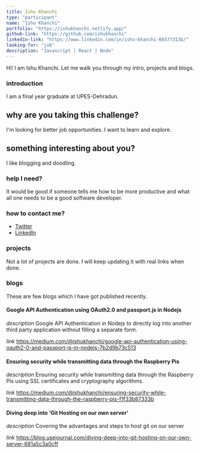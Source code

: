 ```yaml
---
title: Ishu Khanchi
type: "participant"
name: "Ishu Khanchi"
portfolio: "https://ishukhanchi.netlify.app/"
github-link: "https://github.com/ishukhanchi"
linkedin-link: "https://www.linkedin.com/in/ishu-khanchi-66577313b/"
looking-for: "job"
description: "Javascript | React | Node"
---
```


Hi! I am Ishu Khanchi. Let me walk you through my intro, projects and blogs.

### introduction

I am a final year graduate at UPES-Dehradun.

## why are you taking this challenge?

I'm looking for better job opportunities.
I want to learn and explore.

## something interesting about you?

I like blogging and doodling.

### help I need?

It would be good if someone tells me how to be more productive and what all one needs to be a good software developer.

### how to contact me?

- [Twitter](https://twitter.com/ishukhanchi)
- [LinkedIn](https://www.linkedin.com/in/ishu-khanchi-66577313b/)

### projects

Not a lot of projects are done. I will keep updating it with real links when done.

### blogs

These are few blogs which I have got published recently.

#### Google API Authentication using OAuth2.0 and passport.js in Nodejs

_description_ Google API Authentication in Nodejs to directly log into another third party application without filling a separate form.

_link_ https://medium.com/@ishukhanchi/google-api-authentication-using-oauth2-0-and-passport-js-in-nodejs-7b2d9b73c513

#### Ensuring security while transmitting data through the Raspberry Pis

_description_ Ensuring security while transmitting data through the Raspberry Pis using SSL certificates and cryptography algorithms.

_link_ https://medium.com/@ishukhanchi/ensuring-security-while-transmitting-data-through-the-raspberry-pis-f1f33b87333b

#### Diving deep into ‘Git Hosting on our own server’

_description_ Covering the advantages and steps to host git on our server

_link_ https://blog.usejournal.com/diving-deep-into-git-hosting-on-our-own-server-681a5c3a0cff


